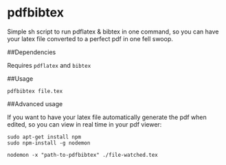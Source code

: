 # pdfbibtex
Simple sh script to run pdflatex &amp; bibtex in one command, so you can have 
your latex file converted to a perfect pdf in one fell swoop.

##Dependencies

Requires `pdflatex` and `bibtex`

##Usage

```
pdfbibtex file.tex
```

##Advanced usage

If you want to have your latex file automatically generate the pdf when edited, so you 
can view in real time in your pdf viewer:

```
sudo apt-get install npm
sudo npm-install -g nodemon

nodemon -x "path-to-pdfbibtex" ./file-watched.tex
```
